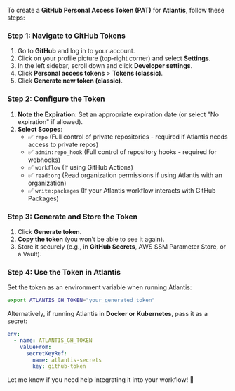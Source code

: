 To create a **GitHub Personal Access Token (PAT)** for **Atlantis**, follow these steps:

### **Step 1: Navigate to GitHub Tokens**
1. Go to **GitHub** and log in to your account.
2. Click on your profile picture (top-right corner) and select **Settings**.
3. In the left sidebar, scroll down and click **Developer settings**.
4. Click **Personal access tokens** > **Tokens (classic)**.
5. Click **Generate new token (classic)**.

### **Step 2: Configure the Token**
1. **Note the Expiration**: Set an appropriate expiration date (or select "No expiration" if allowed).
2. **Select Scopes**:
   - ✅ `repo` (Full control of private repositories - required if Atlantis needs access to private repos)
   - ✅ `admin:repo_hook` (Full control of repository hooks - required for webhooks)
   - ✅ `workflow` (If using GitHub Actions)
   - ✅ `read:org` (Read organization permissions if using Atlantis with an organization)
   - ✅ `write:packages` (If your Atlantis workflow interacts with GitHub Packages)

### **Step 3: Generate and Store the Token**
1. Click **Generate token**.
2. **Copy the token** (you won’t be able to see it again).
3. Store it securely (e.g., in **GitHub Secrets**, AWS SSM Parameter Store, or a Vault).

### **Step 4: Use the Token in Atlantis**
Set the token as an environment variable when running Atlantis:

```bash
export ATLANTIS_GH_TOKEN="your_generated_token"
```

Alternatively, if running Atlantis in **Docker or Kubernetes**, pass it as a secret:

```yaml
env:
  - name: ATLANTIS_GH_TOKEN
    valueFrom:
      secretKeyRef:
        name: atlantis-secrets
        key: github-token
```

Let me know if you need help integrating it into your workflow! 🚀